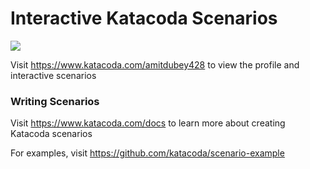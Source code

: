 # Interactive Katacoda Scenarios

[![](http://shields.katacoda.com/katacoda/amitdubey428/count.svg)](https://www.katacoda.com/amitdubey428 "Get your profile on Katacoda.com")

Visit https://www.katacoda.com/amitdubey428 to view the profile and interactive scenarios

### Writing Scenarios
Visit https://www.katacoda.com/docs to learn more about creating Katacoda scenarios

For examples, visit https://github.com/katacoda/scenario-example
